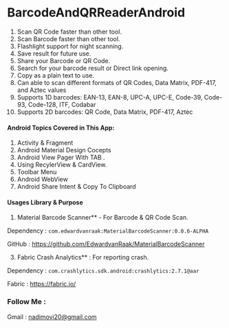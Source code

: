 # BarcodeAndQRReaderAndroid

1. Scan QR Code faster than other tool. 
2. Scan Barcode faster than other tool.
3. Flashlight support for night scanning.
4. Save result for future use. 
5. Share your Barcode or QR Code. 
6. Search for your barcode result or Direct link opening. 
7. Copy as a plain text to use. 
8. Can able to scan different formats of  QR Codes, Data Matrix, PDF-417, and Aztec values
9. Supports 1D barcodes: EAN-13, EAN-8, UPC-A, UPC-E, Code-39, Code-93, Code-128, ITF, Codabar
10. Supports 2D barcodes: QR Code, Data Matrix, PDF-417, Aztec


#### Android Topics Covered in This App: #### 

 1. Activity & Fragment 
 2. Android Material Design Cocepts 
 3. Android View Pager With TAB . 
 4. Using RecylerView & CardView. 
 5. Toolbar Menu 
 6. Android WebView 
 7. Android Share Intent & Copy To Clipboard 

#### Usages Library & Purpose ####

1. Material Barcode Scanner** - For Barcode & QR Code Scan. 

Dependency : `com.edwardvanraak:MaterialBarcodeScanner:0.0.6-ALPHA`

GitHub : https://github.com/EdwardvanRaak/MaterialBarcodeScanner

3. Fabric Crash Analytics** : For reporting crash. 

Dependency : `com.crashlytics.sdk.android:crashlytics:2.7.1@aar`

Fabric : https://fabric.io/


### Follow Me : ### 

Gmail : nadimovi20@gmail.com 

